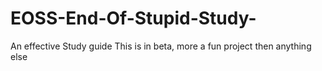 # EOSS-End-Of-Stupid-Study-
An effective Study guide 
This is in beta, more a fun project then anything else
